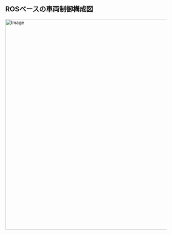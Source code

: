 ## ROSベースの車両制御構成図
<img width="658" alt="Image" src="https://github.com/user-attachments/assets/9fe6dd34-9ef3-4a2a-831b-21b0f497d90e" />
